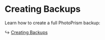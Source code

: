 # Creating Backups
Learn how to create a full PhotoPrism backup:

↪ [Creating Backups](../../getting-started/advanced/backups.md)

